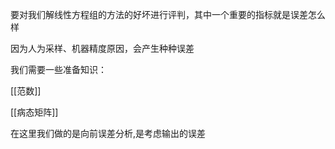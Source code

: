 要对我们解线性方程组的方法的好坏进行评判，其中一个重要的指标就是误差怎么样

因为人为采样、机器精度原因，会产生种种误差

我们需要一些准备知识：

[[范数]]

[[病态矩阵]]

  

  

在这里我们做的是向前误差分析,是考虑输出的误差